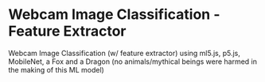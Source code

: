# Webcam Image Classification - Feature Extractor

Webcam Image Classification (w/ feature extractor) using ml5.js, p5.js, MobileNet, a Fox and a Dragon (no animals/mythical beings were harmed in the making of this ML model)
